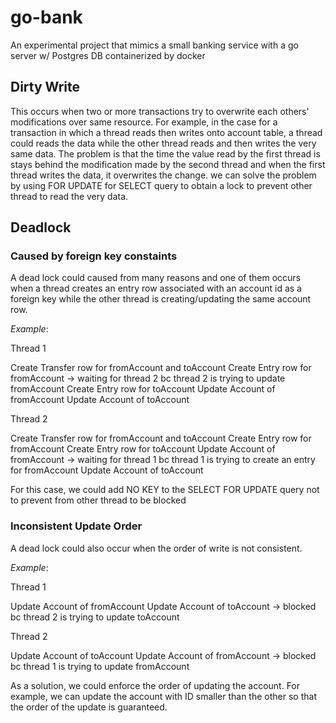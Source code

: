 # go-bank
An experimental project that mimics a small banking service with a go server w/ Postgres DB containerized by docker

## Dirty Write
This occurs when two or more transactions try to overwrite each others' modifications over same resource.
For example, in the case for a transaction in which a thread reads then writes onto account table, a thread could reads the data while the other thread reads and then writes the very same data. The problem is that the time the value read by the first thread is stays behind the modification made by the second thread and when the first thread writes the data, it overwrites the change.
we can solve the problem by using FOR UPDATE for SELECT query to obtain a lock to prevent other thread to read the very data.

## Deadlock
### Caused by foreign key constaints

A dead lock could caused from many reasons and one of them occurs when a thread creates an entry row associated with an account id as a foreign key while the other thread is creating/updating the same account row.

_Example_:

Thread 1

Create Transfer row for fromAccount and toAccount
Create Entry row for fromAccount -> waiting for thread 2 bc thread 2 is trying to update fromAccount
Create Entry row for toAccount
Update Account of fromAccount 
Update Account of toAccount

Thread 2

Create Transfer row for fromAccount and toAccount
Create Entry row for fromAccount
Create Entry row for toAccount
Update Account of fromAccount -> waiting for thread 1 bc thread 1 is trying to create an entry for fromAccount
Update Account of toAccount

For this case, we could add NO KEY to the SELECT FOR UPDATE query not to prevent from other thread to be blocked

### Inconsistent Update Order

A dead lock could also occur when the order of write is not consistent.

_Example_:

Thread 1

Update Account of fromAccount 
Update Account of toAccount -> blocked bc thread 2 is trying to update toAccount

Thread 2

Update Account of toAccount 
Update Account of fromAccount -> blocked bc thread 1 is trying to update fromAccount

As a solution, we could enforce the order of updating the account. For example, we can update the account with ID smaller than the other so that the order of the update is guaranteed.


